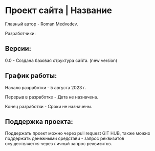# Проект сайта | Название

Главный автор - Roman Medvedev.

Разработчики:

## Версии:

0.0 - Создана базовая структура сайта. (new version)

## График работы:

Начало разработки - 5 августа 2023 г.

Перерыв в разработке - Дата не назначена.

Конец разработки - Сроки не назначены.

## Поддержка проекта:

Поддержать проект можно через pull request GIT HUB, также можно поддержать денежными средстави - запрос реквизитов осуществляется через личный запрос реквизитов.